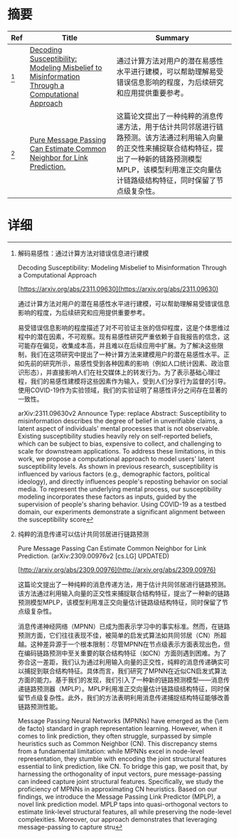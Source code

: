 # 摘要

| Ref | Title | Summary |
| --- | --- | --- |
| [^1] | [Decoding Susceptibility: Modeling Misbelief to Misinformation Through a Computational Approach](https://arxiv.org/abs/2311.09630) | 通过计算方法对用户的潜在易感性水平进行建模，可以帮助理解易受错误信息影响的程度，为后续研究和应用提供重要参考。 |
| [^2] | [Pure Message Passing Can Estimate Common Neighbor for Link Prediction.](http://arxiv.org/abs/2309.00976) | 这篇论文提出了一种纯粹的消息传递方法，用于估计共同邻居进行链路预测。该方法通过利用输入向量的正交性来捕捉联合结构特征，提出了一种新的链路预测模型MPLP，该模型利用准正交向量估计链路级结构特征，同时保留了节点级复杂性。 |

# 详细

[^1]: 解码易感性：通过计算方法对错误信息进行建模

    Decoding Susceptibility: Modeling Misbelief to Misinformation Through a Computational Approach

    [https://arxiv.org/abs/2311.09630](https://arxiv.org/abs/2311.09630)

    通过计算方法对用户的潜在易感性水平进行建模，可以帮助理解易受错误信息影响的程度，为后续研究和应用提供重要参考。

    

    易受错误信息影响的程度描述了对不可验证主张的信仰程度，这是个体思维过程中的潜在因素，不可观察。现有易感性研究严重依赖于自我报告的信念，这可能存在偏见，收集成本高，并且难以在后续应用中扩展。为了解决这些限制，我们在这项研究中提出了一种计算方法来建模用户的潜在易感性水平。正如先前的研究所示，易感性受到各种因素的影响（例如人口统计因素、政治意识形态），并直接影响人们在社交媒体上的转发行为。为了表示基础心理过程，我们的易感性建模将这些因素作为输入，受到人们分享行为监督的引导。使用COVID-19作为实验领域，我们的实验证明了易感性评分之间存在显著的一致性。

    arXiv:2311.09630v2 Announce Type: replace  Abstract: Susceptibility to misinformation describes the degree of belief in unverifiable claims, a latent aspect of individuals' mental processes that is not observable. Existing susceptibility studies heavily rely on self-reported beliefs, which can be subject to bias, expensive to collect, and challenging to scale for downstream applications. To address these limitations, in this work, we propose a computational approach to model users' latent susceptibility levels. As shown in previous research, susceptibility is influenced by various factors (e.g., demographic factors, political ideology), and directly influences people's reposting behavior on social media. To represent the underlying mental process, our susceptibility modeling incorporates these factors as inputs, guided by the supervision of people's sharing behavior. Using COVID-19 as a testbed domain, our experiments demonstrate a significant alignment between the susceptibility score
    
[^2]: 纯粹的消息传递可以估计共同邻居进行链路预测

    Pure Message Passing Can Estimate Common Neighbor for Link Prediction. (arXiv:2309.00976v2 [cs.LG] UPDATED)

    [http://arxiv.org/abs/2309.00976](http://arxiv.org/abs/2309.00976)

    这篇论文提出了一种纯粹的消息传递方法，用于估计共同邻居进行链路预测。该方法通过利用输入向量的正交性来捕捉联合结构特征，提出了一种新的链路预测模型MPLP，该模型利用准正交向量估计链路级结构特征，同时保留了节点级复杂性。

    

    消息传递神经网络（MPNN）已成为图表示学习中的事实标准。然而，在链路预测方面，它们往往表现不佳，被简单的启发式算法如共同邻居（CN）所超越。这种差异源于一个根本限制：尽管MPNN在节点级表示方面表现出色，但在编码链路预测中至关重要的联合结构特征（如CN）方面则遇到困难。为了弥合这一差距，我们认为通过利用输入向量的正交性，纯粹的消息传递确实可以捕捉到联合结构特征。具体而言，我们研究了MPNN在近似CN启发式算法方面的能力。基于我们的发现，我们引入了一种新的链路预测模型——消息传递链路预测器（MPLP）。MPLP利用准正交向量估计链路级结构特征，同时保留节点级复杂性。此外，我们的方法表明利用消息传递捕捉结构特征能够改善链路预测性能。

    Message Passing Neural Networks (MPNNs) have emerged as the {\em de facto} standard in graph representation learning. However, when it comes to link prediction, they often struggle, surpassed by simple heuristics such as Common Neighbor (CN). This discrepancy stems from a fundamental limitation: while MPNNs excel in node-level representation, they stumble with encoding the joint structural features essential to link prediction, like CN. To bridge this gap, we posit that, by harnessing the orthogonality of input vectors, pure message-passing can indeed capture joint structural features. Specifically, we study the proficiency of MPNNs in approximating CN heuristics. Based on our findings, we introduce the Message Passing Link Predictor (MPLP), a novel link prediction model. MPLP taps into quasi-orthogonal vectors to estimate link-level structural features, all while preserving the node-level complexities. Moreover, our approach demonstrates that leveraging message-passing to capture stru
    

